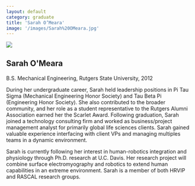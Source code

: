 ```yaml
---
layout: default
category: graduate
title: 'Sarah O’Meara'
image: '/images/Sarah%20OMeara.jpg'
---
```


<img src="{{ page.image }}">

<h2 class="team-title">Sarah O'Meara</h2>
<h4 class="team-position"></h4>
<p>B.S. Mechanical Engineering, Rutgers State University, 2012</p>
<p>During her undergraduate career, Sarah held leadership positions in Pi Tau Sigma (Mechanical Engineering Honor Society) and Tau Beta Pi (Engineering Honor Society).  She also contributed to the broader community, and her role as a student representative to the Rutgers Alumni Association earned her the Scarlet Award.  Following graduation, Sarah joined a technology consulting firm and worked as business/project management analyst for primarily global life sciences clients.  Sarah gained valuable experience interfacing with client VPs and managing multiples teams in a dynamic environment.</p>
<p>Sarah is currently following her interest in human-robotics integration and physiology through Ph.D. research at U.C. Davis.  Her research project will combine surface electromyography and robotics to extend human capabilities in an extreme environment.  Sarah is a member of both HRVIP and RASCAL research groups.</p>
<ul class="team-member-other-info"></ul>
